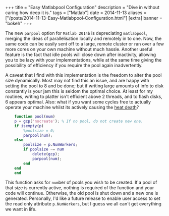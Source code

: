 +++
title = "Easy Matlabpool Configuration"
description = "Dive in without caring how deep it is."
tags = ["Matlab"]
date = 2014-11-13
aliases = ["/posts/2014-11-13-Easy-Matlabpool-Configuration.html"]
[extra]
banner = "bokeh"
+++

The new `parpool` option for `Matlab 2014b` is depreciating `matlabpool`, merging the ideas of parallelisation locally and remotely in to one.
Now, the same code can be easily sent off to a large, remote cluster or ran over a few more cores on your own machine without much hassle.
Another useful feature is the fact that idle pools will close down after inactivity, allowing you to be lazy with your implementations, while at the same time giving the possibility of efficiency if you require the pool again inadvertently.

<!-- more -->

A caveat that I find with this implementation is the freedom to alter the pool size dynamically.
Most may not find this an issue, and are happy with setting the pool to 8 and be done; but if writing large amounts of info to disk constantly is your jam this is seldom the optimal choice.
At least for my routines, writing to platter isn't efficient above 2 threads, and to flash disks, 6 appears optimal.
Also: what if you want some cycles free to actually operate your machine whilst its actively causing the [heat death](https://en.wikipedia.org/wiki/Heat_death_of_the_universe)?

``` matlab
    function pool(num)
    p = gcp('nocreate'); % If no pool, do not create new one.
    if isempty(p)
        %poolsize = 0;
        parpool(num);
    else
        poolsize = p.NumWorkers;
        if poolsize ~= num
            delete(gcp);
            parpool(num);
        end
    end
    end
```

This function asks for `num`ber of pools you wish to be created.
If a pool of that size is currently active, nothing is required of the function and your code will continue.
Otherwise, the old pool is shut down and a new one is generated.
Personally, I'd like a future release to enable user access to set the read only attribute `p.NumWorkers`, but I guess we all can't get everything we want in life.
